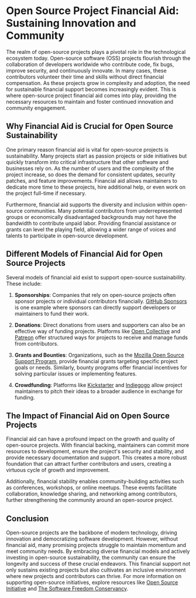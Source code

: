 # Open Source Project Financial Aid: Sustaining Innovation and Community

The realm of open-source projects plays a pivotal role in the technological ecosystem today. Open-source software (OSS) projects flourish through the collaboration of developers worldwide who contribute code, fix bugs, improve security, and continuously innovate. In many cases, these contributors volunteer their time and skills without direct financial compensation. As these projects grow in complexity and adoption, the need for sustainable financial support becomes increasingly evident. This is where open-source project financial aid comes into play, providing the necessary resources to maintain and foster continued innovation and community engagement.

## Why Financial Aid is Crucial for Open Source Sustainability

One primary reason financial aid is vital for open-source projects is sustainability. Many projects start as passion projects or side initiatives but quickly transform into critical infrastructure that other software and businesses rely on. As the number of users and the complexity of the project increase, so does the demand for consistent updates, security patches, and feature improvements. Financial aid allows maintainers to dedicate more time to these projects, hire additional help, or even work on the project full-time if necessary.

Furthermore, financial aid supports the diversity and inclusion within open-source communities. Many potential contributors from underrepresented groups or economically disadvantaged backgrounds may not have the bandwidth to contribute unpaid labor. Providing financial assistance or grants can level the playing field, allowing a wider range of voices and talents to participate in open-source development.

## Different Models of Financial Aid for Open Source Projects

Several models of financial aid exist to support open-source sustainability. These include:

1. **Sponsorships**: Companies that rely on open-source projects often sponsor projects or individual contributors financially. [GitHub Sponsors](https://github.com/sponsors) is one example where sponsors can directly support developers or maintainers to fund their work.

2. **Donations**: Direct donations from users and supporters can also be an effective way of funding projects. Platforms like [Open Collective](https://opencollective.com/) and [Patreon](https://www.patreon.com/) offer structured ways for projects to receive and manage funds from contributors.

3. **Grants and Bounties**: Organizations, such as the [Mozilla Open Source Support Program](https://www.mozilla.org/en-US/moss/), provide financial grants targeting specific project goals or needs. Similarly, bounty programs offer financial incentives for solving particular issues or implementing features.

4. **Crowdfunding**: Platforms like [Kickstarter](https://www.kickstarter.com/) and [Indiegogo](https://www.indiegogo.com/) allow project maintainers to pitch their ideas to a broader audience in exchange for funding.

## The Impact of Financial Aid on Open Source Projects

Financial aid can have a profound impact on the growth and quality of open-source projects. With financial backing, maintainers can commit more resources to development, ensure the project's security and stability, and provide necessary documentation and support. This creates a more robust foundation that can attract further contributors and users, creating a virtuous cycle of growth and improvement.

Additionally, financial stability enables community-building activities such as conferences, workshops, or online meetups. These events facilitate collaboration, knowledge sharing, and networking among contributors, further strengthening the community around an open-source project.

## Conclusion

Open-source projects are the backbone of modern technology, driving innovation and democratizing software development. However, without financial aid, many promising projects struggle to maintain momentum and meet community needs. By embracing diverse financial models and actively investing in open-source sustainability, the community can ensure the longevity and success of these crucial endeavors. This financial support not only sustains existing projects but also cultivates an inclusive environment where new projects and contributors can thrive. For more information on supporting open-source initiatives, explore resources like [Open Source Initiative](https://opensource.org/) and [The Software Freedom Conservancy](https://sfconservancy.org/).